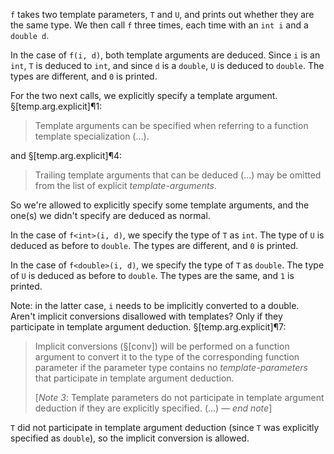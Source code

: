 `f` takes two template parameters, `T` and `U`, and prints out whether they are the same type. We then call `f` three times, each time with an `int i` and a `double d`.

In the case of `f(i, d)`, both template arguments are deduced. Since `i` is an `int`, `T` is deduced to `int`, and since `d` is a `double`, `U` is deduced to `double`. The types are different, and `0` is printed.

For the two next calls, we explicitly specify a template argument. §[temp.arg.explicit]¶1:

> Template arguments can be specified when referring to a function template specialization (...).

and §[temp.arg.explicit]¶4:

> Trailing template arguments that can be deduced (...) may be omitted from the list of explicit *template-arguments*.

So we're allowed to explicitly specify some template arguments, and the one(s) we didn't specify are deduced as normal.

In the case of `f<int>(i, d)`, we specify the type of `T` as `int`. The type of `U` is deduced as before to `double`. The types are different, and `0` is printed.

In the case of `f<double>(i, d)`, we specify the type of `T` as `double`. The type of `U` is deduced as before to `double`. The types are the same, and `1` is printed.

Note: in the latter case, `i` needs to be implicitly converted to a double. Aren't implicit conversions disallowed with templates? Only if they participate in template argument deduction. §[temp.arg.explicit]¶7:

> Implicit conversions (§[conv]) will be performed on a function argument to convert it to the type of the corresponding function parameter if the parameter type contains no *template-parameters* that participate in template argument deduction.
>
> [*Note 3*: Template parameters do not participate in template argument deduction if they are explicitly specified. (...) — *end note*]

`T` did not participate in template argument deduction (since `T` was explicitly specified as `double`), so the implicit conversion is allowed.